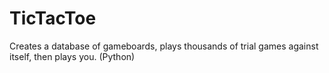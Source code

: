 # TicTacToe
Creates a database of gameboards, plays thousands of trial games against itself, then plays you. (Python)
